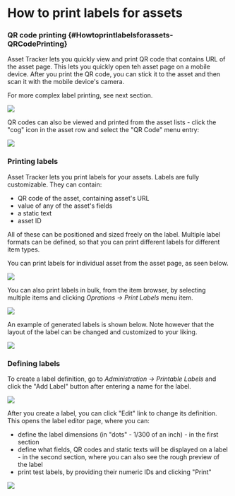 # How to print labels for assets

### QR code printing {#Howtoprintlabelsforassets-QRCodePrinting}

Asset Tracker lets you quickly view and print QR code that contains URL of the asset page. This lets you quickly open teh asset page on a mobile device. After you print the QR code, you can stick it to the asset and then scan it with the mobile device's camera.

For more complex label printing, see next section.

![](https://confluence.spartez.com/download/attachments/34603483/qr1.png?version=1&modificationDate=1482510074944&api=v2&effects=drop-shadow)

QR codes can also be viewed and printed from the asset lists - click the "cog" icon in the asset row and select the "QR Code" menu entry:

![](https://confluence.spartez.com/download/attachments/34603483/label2.png?version=4&modificationDate=1482513055526&api=v2&effects=drop-shadow)

### Printing labels

Asset Tracker lets you print labels for your assets. Labels are fully customizable. They can contain:

* QR code of the asset, containing asset's URL
* value of any of the asset's fields
* a static text
* asset ID

All of these can be positioned and sized freely on the label. Multiple label formats can be defined, so that you can print different labels for different item types.

You can print labels for individual asset from the asset page, as seen below.

![](https://confluence.spartez.com/download/attachments/34603483/label1.png?version=2&modificationDate=1482510578756&api=v2&effects=drop-shadow)

You can also print labels in bulk, from the item browser, by selecting multiple items and clicking _Oprations → Print Labels_ menu item.

![](https://confluence.spartez.com/download/attachments/34603483/bulk-print.png?version=2&modificationDate=1487173449740&api=v2&effects=drop-shadow)

An example of generated labels is shown below. Note however that the layout of the label can be changed and customized to your liking.

![](https://confluence.spartez.com/download/attachments/34603483/label3.ss.png?version=1&modificationDate=1480074187970&api=v2)

### Defining labels

To create a label definition, go to _Administration → Printable Labels_ and click the "Add Label" button after entering a name for the label.

![](https://confluence.spartez.com/download/attachments/34603483/label3.png?version=2&modificationDate=1482511108570&api=v2&effects=drop-shadow)

After you create a label, you can click "Edit" link to change its definition. This opens the label editor page, where you can:

* define the label dimensions \(in "dots" - 1/300 of an inch\) - in the first section
* define what fields, QR codes and static texts will be displayed on a label - in the second section, where you can also see the rough preview of the label
* print test labels, by providing their numeric IDs and clicking "Print"

![](https://confluence.spartez.com/download/attachments/34603483/labeleditor.png?version=1&modificationDate=1487172456756&api=v2&effects=drop-shadow)

